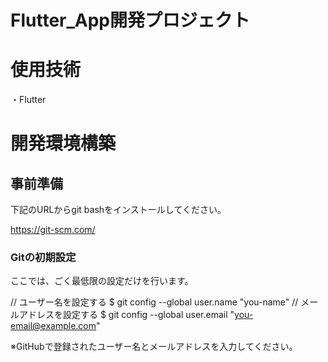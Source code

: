 # Flutter_App開発プロジェクト
# 使用技術
・Flutter
# 開発環境構築
## 事前準備
下記のURLからgit bashをインストールしてください。

https://git-scm.com/
### Gitの初期設定
ここでは、ごく最低限の設定だけを行います。

// ユーザー名を設定する
$ git config --global user.name "you-name"
// メールアドレスを設定する
$ git config --global user.email "you-email@example.com"

※GitHubで登録されたユーザー名とメールアドレスを入力してください。
